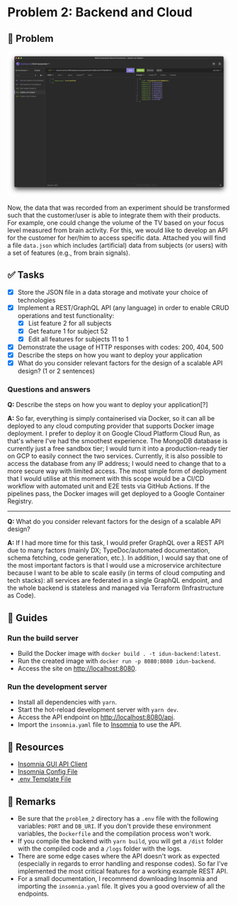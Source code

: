 # Problem 2: Backend and Cloud

## 🎯 Problem

![Screenshot of the Insomnia API client](./img/insomnia.png)

Now, the data that was recorded from an experiment should be transformed such that the customer/user is able to integrate them with their products. For example, one could change the volume of the TV based on your focus level measured from brain activity. For this, we would like to develop an API for the customer for her/him to access specific data. Attached you will find a file `data.json` which includes (artificial) data from subjects (or users) with a set of features (e.g., from brain signals).

## ✅ Tasks

- [x] Store the JSON file in a data storage and motivate your choice of technologies
- [x] Implement a REST/GraphQL API (any language) in order to enable CRUD operations and test functionality:
  - [x] List feature 2 for all subjects
  - [x] Get feature 1 for subject 52
  - [x] Edit all features for subjects 11 to 1
- [x] Demonstrate the usage of HTTP responses with codes: 200, 404, 500
- [x] Describe the steps on how you want to deploy your application
- [x] What do you consider relevant factors for the design of a scalable API design? (1 or 2 sentences)

### Questions and answers

**Q:** Describe the steps on how you want to deploy your application[?]

**A:** So far, everything is simply containerised via Docker, so it can all be deployed to any cloud computing provider that supports Docker image deployment. I prefer to deploy it on Google Cloud Platform Cloud Run, as that's where I've had the smoothest experience. The MongoDB database is currently just a free sandbox tier; I would turn it into a production-ready tier on GCP to easily connect the two services. Currently, it is also possible to access the database from any IP address; I would need to change that to a more secure way with limited access. The most simple form of deployment that I would utilise at this moment with this scope would be a CI/CD workflow with automated unit and E2E tests via GitHub Actions. If the pipelines pass, the Docker images will get deployed to a Google Container Registry.

---

**Q:** What do you consider relevant factors for the design of a scalable API design?

**A:** If I had more time for this task, I would prefer GraphQL over a REST API due to many factors (mainly DX; TypeDoc/automated documentation, schema fetching, code generation, etc.). In addition, I would say that one of the most important factors is that I would use a microservice architecture because I want to be able to scale easily (in terms of cloud computing and tech stacks): all services are federated in a single GraphQL endpoint, and the whole backend is stateless and managed via Terraform (Infrastructure as Code).

## 🚀 Guides

### Run the build server

- Build the Docker image with `docker build . -t idun-backend:latest`.
- Run the created image with `docker run -p 8080:8080 idun-backend`.
- Access the site on <http://localhost:8080>.

### Run the development server

- Install all dependencies with `yarn`.
- Start the hot-reload development server with `yarn dev`.
- Access the API endpoint on <http://localhost:8080/api>.
- Import the `insomnia.yaml` file to [Insomnia](https://insomnia.rest) to use the API.

## 🔗 Resources

- [Insomnia GUI API Client](https://insomnia.rest)
- [Insomnia Config File](insomnia.yaml)
- [.env Template File](.env.template)

## 🧩 Remarks

- Be sure that the `problem_2` directory has a `.env` file with the following variables: `PORT` and `DB_URI`. If you don't provide these environment variables, the `Dockerfile` and the compilation process won't work.
- If you compile the backend with `yarn build`, you will get a `/dist` folder with the compiled code and a `/logs` folder with the logs.
- There are some edge cases where the API doesn't work as expected (especially in regards to error handling and response codes). So far I've implemented the most critical features for a working example REST API.
- For a small documentation, I recommend downloading Insomnia and importing the `insomnia.yaml` file. It gives you a good overview of all the endpoints.
